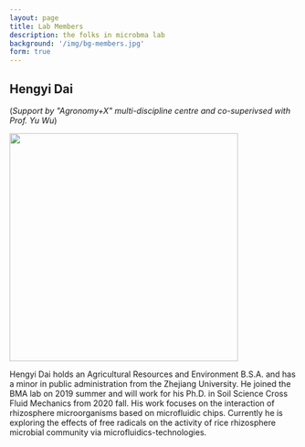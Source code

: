 ```yaml
---
layout: page
title: Lab Members
description: the folks in microbma lab
background: '/img/bg-members.jpg'
form: true
---
```


## Hengyi Dai
(*Support by "Agronomy+X" multi-discipline centre and co-superivsed with Prof. Yu Wu*)

<img src="members/hdy.jpg" height="400" align="center">

Hengyi Dai holds an Agricultural Resources and Environment B.S.A. and has a minor in public administration from the Zhejiang University. He joined the BMA lab on 2019 summer and will work for his Ph.D. in Soil Science Cross Fluid Mechanics from 2020 fall.  His work focuses on the interaction of rhizosphere microorganisms based on microfluidic chips. Currently he is exploring the effects of free radicals on the activity of rice rhizosphere microbial community via microfluidics-technologies.

